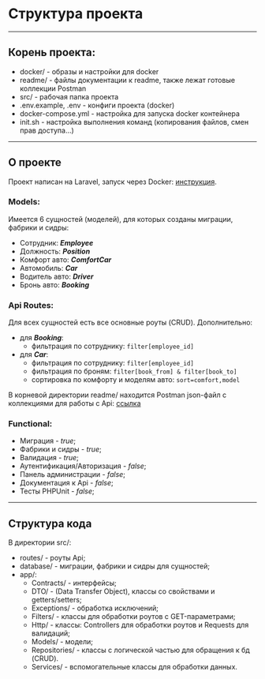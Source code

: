 # Структура проекта

***

## Корень проекта:

* docker/ - образы и настройки для docker
* readme/ - файлы документации к readme, также лежат готовые коллекции Postman
* src/ - рабочая папка проекта
* .env.example, .env - конфиги проекта (docker)
* docker-compose.yml - настройка для запуска docker контейнера
* init.sh - настройка выполнения команд (копирования файлов, смен прав доступа...)

***

## О проекте

Проект написан на Laravel, запуск через Docker: [инструкция](start.md).

### Models:

Имеется 6 сущностей (моделей), для которых созданы миграции, фабрики и сидры:

* Сотрудник: _**Employee**_
* Должность: **_Position_**
* Комфорт авто: **_ComfortCar_**
* Автомобиль: **_Car_**
* Водитель авто: **_Driver_**
* Бронь авто: **_Booking_**

### Api Routes:

Для всех сущностей есть все основные роуты (CRUD). Дополнительно:

* для **_Booking_**:
  - фильтрация по сотруднику: `filter[employee_id]`
* для **_Car_**:
  - фильтрация по сотруднику: `filter[employee_id]`
  - фильтрация по броням: `filter[book_from] & filter[book_to]`
  - сортировка по комфорту и моделям авто: `sort=comfort,model`

В корневой директории readme/ находится Postman json-файл с коллекциями для работы с Api:
[ссылка](CarsReservation.postman_collection.json)

### Functional:

* Миграция - _true_;
* Фабрики и сидры - _true_;
* Валидация - _true_;
* Аутентификация/Авторизация - _false_;
* Панель администрации - _false_;
* Документация к Api - _false_;
* Тесты PHPUnit - _false_;

***

## Структура кода

В директории src/:

* routes/ - роуты Api;
* database/ - миграции, фабрики и сидры для сущностей;
* app/:
  * Contracts/ - интерфейсы;
  * DTO/ - (Data Transfer Object), классы со свойствами и getters/setters;
  * Exceptions/ - обработка исключений;
  * Filters/ - классы для обработки роутов с GET-параметрами;
  * Http/ - классы: Controllers для обработки роутов и Requests для валидаций;
  * Models/ - модели;
  * Repositories/ - классы с логической частью для обращения к бд (CRUD).
  * Services/ - вспомогательные классы для обработки данных.
